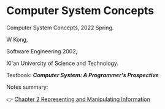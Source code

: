 # Computer System Concepts 
Computer System Concepts, 2022 Spring.

W Kong,

Software Engineering 2002,

Xi'an Univercity of Science and Technology.

Textbook: ***Computer System: A Programmer's Prospective***


Notes summary:

👉 [Chapter 2 Representing and Manipulating Information](https://github.com/weirui-kong/reading-minutes/blob/main/Computer%20Systems/Chapter%202%20Representing%20and%20Manipulating%20Information.md)